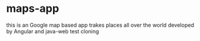 # maps-app
this is an Google map based app trakes places all over the world developed by Angular and java-web 
test cloning 

